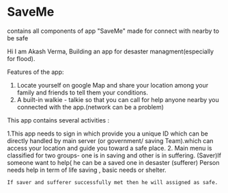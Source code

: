 # SaveMe
contains all components of app "SaveMe" made for connect with nearby to be safe

Hi I am Akash Verma, Building an app for desaster managment(especially for flood).

Features of the app:
  1. Locate yourself on google Map and share your location among your family and friends to tell them your conditions.
  2. A built-in walkie - talkie so that you can call for help anyone nearby you connected with the app.(network can be a problem)

This app contains several activities :

1.This app needs to sign in which provide you a unique ID which can be directly handled by main server (or government/ saving Team).which can access your location and guide you toward a safe place.
2. Main menu is classified for two groups- one is in saving and other is in suffering.
    (Saver)If someone want to help( he can be a saved one in desaster
    (sufferer) Person needs help in term of life saving , basic needs or shelter.
    
    If saver and sufferer successfully met then he will assigned as safe.
    
